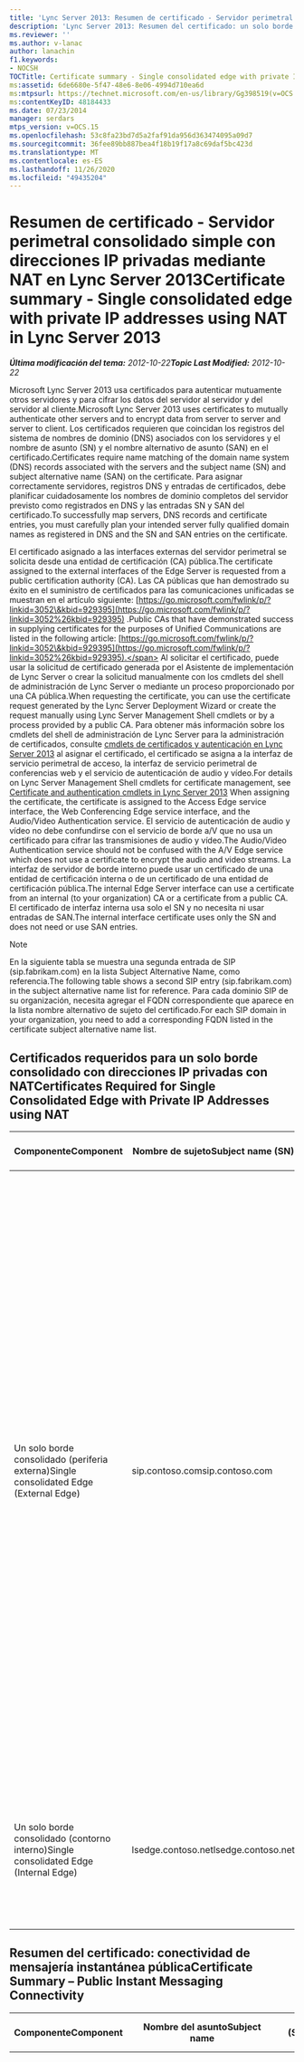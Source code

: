 ```yaml
---
title: 'Lync Server 2013: Resumen de certificado - Servidor perimetral consolidado simple con direcciones IP privadas mediante NAT'
description: 'Lync Server 2013: Resumen del certificado: un solo borde consolidado con direcciones IP privadas con NAT.'
ms.reviewer: ''
ms.author: v-lanac
author: lanachin
f1.keywords:
- NOCSH
TOCTitle: Certificate summary - Single consolidated edge with private IP addresses using NAT
ms:assetid: 6de6680e-5f47-48e6-8e06-4994d710ea6d
ms:mtpsurl: https://technet.microsoft.com/en-us/library/Gg398519(v=OCS.15)
ms:contentKeyID: 48184433
ms.date: 07/23/2014
manager: serdars
mtps_version: v=OCS.15
ms.openlocfilehash: 53c8fa23bd7d5a2faf91da956d363474095a09d7
ms.sourcegitcommit: 36fee89bb887bea4f18b19f17a8c69daf5bc423d
ms.translationtype: MT
ms.contentlocale: es-ES
ms.lasthandoff: 11/26/2020
ms.locfileid: "49435204"
---
```

# <a name="certificate-summary---single-consolidated-edge-with-private-ip-addresses-using-nat-in-lync-server-2013"></a><span data-ttu-id="eefbb-103">Resumen de certificado - Servidor perimetral consolidado simple con direcciones IP privadas mediante NAT en Lync Server 2013</span><span class="sxs-lookup"><span data-stu-id="eefbb-103">Certificate summary - Single consolidated edge with private IP addresses using NAT in Lync Server 2013</span></span>

<div data-xmlns="http://www.w3.org/1999/xhtml">

<div class="topic" data-xmlns="http://www.w3.org/1999/xhtml" data-msxsl="urn:schemas-microsoft-com:xslt" data-cs="https://msdn.microsoft.com/">

<div data-asp="https://msdn2.microsoft.com/asp">



</div>

<div id="mainSection">

<div id="mainBody"><span data-ttu-id="eefbb-104">

<span> </span></span><span class="sxs-lookup"><span data-stu-id="eefbb-104">

<span> </span></span></span>

<span data-ttu-id="eefbb-105">_**Última modificación del tema:** 2012-10-22_</span><span class="sxs-lookup"><span data-stu-id="eefbb-105">_**Topic Last Modified:** 2012-10-22_</span></span>

<span data-ttu-id="eefbb-106">Microsoft Lync Server 2013 usa certificados para autenticar mutuamente otros servidores y para cifrar los datos del servidor al servidor y del servidor al cliente.</span><span class="sxs-lookup"><span data-stu-id="eefbb-106">Microsoft Lync Server 2013 uses certificates to mutually authenticate other servers and to encrypt data from server to server and server to client.</span></span> <span data-ttu-id="eefbb-107">Los certificados requieren que coincidan los registros del sistema de nombres de dominio (DNS) asociados con los servidores y el nombre de asunto (SN) y el nombre alternativo de asunto (SAN) en el certificado.</span><span class="sxs-lookup"><span data-stu-id="eefbb-107">Certificates require name matching of the domain name system (DNS) records associated with the servers and the subject name (SN) and subject alternative name (SAN) on the certificate.</span></span> <span data-ttu-id="eefbb-108">Para asignar correctamente servidores, registros DNS y entradas de certificados, debe planificar cuidadosamente los nombres de dominio completos del servidor previsto como registrados en DNS y las entradas SN y SAN del certificado.</span><span class="sxs-lookup"><span data-stu-id="eefbb-108">To successfully map servers, DNS records and certificate entries, you must carefully plan your intended server fully qualified domain names as registered in DNS and the SN and SAN entries on the certificate.</span></span>

<span data-ttu-id="eefbb-109">El certificado asignado a las interfaces externas del servidor perimetral se solicita desde una entidad de certificación (CA) pública.</span><span class="sxs-lookup"><span data-stu-id="eefbb-109">The certificate assigned to the external interfaces of the Edge Server is requested from a public certification authority (CA).</span></span> <span data-ttu-id="eefbb-110">Las CA públicas que han demostrado su éxito en el suministro de certificados para las comunicaciones unificadas se muestran en el artículo siguiente: [https://go.microsoft.com/fwlink/p/?linkid=3052\&kbid=929395](https://go.microsoft.com/fwlink/p/?linkid=3052%26kbid=929395) .</span><span class="sxs-lookup"><span data-stu-id="eefbb-110">Public CAs that have demonstrated success in supplying certificates for the purposes of Unified Communications are listed in the following article: [https://go.microsoft.com/fwlink/p/?linkid=3052\&kbid=929395](https://go.microsoft.com/fwlink/p/?linkid=3052%26kbid=929395).</span></span> <span data-ttu-id="eefbb-111">Al solicitar el certificado, puede usar la solicitud de certificado generada por el Asistente de implementación de Lync Server o crear la solicitud manualmente con los cmdlets del shell de administración de Lync Server o mediante un proceso proporcionado por una CA pública.</span><span class="sxs-lookup"><span data-stu-id="eefbb-111">When requesting the certificate, you can use the certificate request generated by the Lync Server Deployment Wizard or create the request manually using Lync Server Management Shell cmdlets or by a process provided by a public CA.</span></span> <span data-ttu-id="eefbb-112">Para obtener más información sobre los cmdlets del shell de administración de Lync Server para la administración de certificados, consulte [cmdlets de certificados y autenticación en Lync Server 2013](https://docs.microsoft.com/powershell/module/skype/) al asignar el certificado, el certificado se asigna a la interfaz de servicio perimetral de acceso, la interfaz de servicio perimetral de conferencias web y el servicio de autenticación de audio y vídeo.</span><span class="sxs-lookup"><span data-stu-id="eefbb-112">For details on Lync Server Management Shell cmdlets for certificate management, see [Certificate and authentication cmdlets in Lync Server 2013](https://docs.microsoft.com/powershell/module/skype/) When assigning the certificate, the certificate is assigned to the Access Edge service interface, the Web Conferencing Edge service interface, and the Audio/Video Authentication service.</span></span> <span data-ttu-id="eefbb-113">El servicio de autenticación de audio y vídeo no debe confundirse con el servicio de borde a/V que no usa un certificado para cifrar las transmisiones de audio y vídeo.</span><span class="sxs-lookup"><span data-stu-id="eefbb-113">The Audio/Video Authentication service should not be confused with the A/V Edge service which does not use a certificate to encrypt the audio and video streams.</span></span> <span data-ttu-id="eefbb-114">La interfaz de servidor de borde interno puede usar un certificado de una entidad de certificación interna o de un certificado de una entidad de certificación pública.</span><span class="sxs-lookup"><span data-stu-id="eefbb-114">The internal Edge Server interface can use a certificate from an internal (to your organization) CA or a certificate from a public CA.</span></span> <span data-ttu-id="eefbb-115">El certificado de interfaz interna usa solo el SN y no necesita ni usar entradas de SAN.</span><span class="sxs-lookup"><span data-stu-id="eefbb-115">The internal interface certificate uses only the SN and does not need or use SAN entries.</span></span>

<div>


> [!NOTE]  
> <span data-ttu-id="eefbb-116">En la siguiente tabla se muestra una segunda entrada de SIP (sip.fabrikam.com) en la lista Subject Alternative Name, como referencia.</span><span class="sxs-lookup"><span data-stu-id="eefbb-116">The following table shows a second SIP entry (sip.fabrikam.com) in the subject alternative name list for reference.</span></span> <span data-ttu-id="eefbb-117">Para cada dominio SIP de su organización, necesita agregar el FQDN correspondiente que aparece en la lista nombre alternativo de sujeto del certificado.</span><span class="sxs-lookup"><span data-stu-id="eefbb-117">For each SIP domain in your organization, you need to add a corresponding FQDN listed in the certificate subject alternative name list.</span></span>



</div>

<div>

## <a name="certificates-required-for-single-consolidated-edge-with-private-ip-addresses-using-nat"></a><span data-ttu-id="eefbb-118">Certificados requeridos para un solo borde consolidado con direcciones IP privadas con NAT</span><span class="sxs-lookup"><span data-stu-id="eefbb-118">Certificates Required for Single Consolidated Edge with Private IP Addresses using NAT</span></span>


<table>
<colgroup>
<col style="width: 25%" />
<col style="width: 25%" />
<col style="width: 25%" />
<col style="width: 25%" />
</colgroup>
<thead>
<tr class="header">
<th><span data-ttu-id="eefbb-119">Componente</span><span class="sxs-lookup"><span data-stu-id="eefbb-119">Component</span></span></th>
<th><span data-ttu-id="eefbb-120">Nombre de sujeto</span><span class="sxs-lookup"><span data-stu-id="eefbb-120">Subject name (SN)</span></span></th>
<th><span data-ttu-id="eefbb-121">Nombres alternativos de asunto (SAN)/Order</span><span class="sxs-lookup"><span data-stu-id="eefbb-121">Subject alternative names (SAN)/Order</span></span></th>
<th><span data-ttu-id="eefbb-122">Comentarios</span><span class="sxs-lookup"><span data-stu-id="eefbb-122">Comments</span></span></th>
</tr>
</thead>
<tbody>
<tr class="odd">
<td><p><span data-ttu-id="eefbb-123">Un solo borde consolidado (periferia externa)</span><span class="sxs-lookup"><span data-stu-id="eefbb-123">Single consolidated Edge (External Edge)</span></span></p></td>
<td><p><span data-ttu-id="eefbb-124">sip.contoso.com</span><span class="sxs-lookup"><span data-stu-id="eefbb-124">sip.contoso.com</span></span></p></td>
<td><p><span data-ttu-id="eefbb-125">webcon.contoso.com</span><span class="sxs-lookup"><span data-stu-id="eefbb-125">webcon.contoso.com</span></span></p>
<p><span data-ttu-id="eefbb-126">sip.contoso.com</span><span class="sxs-lookup"><span data-stu-id="eefbb-126">sip.contoso.com</span></span></p>
<p><span data-ttu-id="eefbb-127">sip.fabrikam.com</span><span class="sxs-lookup"><span data-stu-id="eefbb-127">sip.fabrikam.com</span></span></p></td>
<td><p><span data-ttu-id="eefbb-128">El certificado debe ser de una entidad de certificación pública y debe tener el EKU de servidor y el EKU de cliente si se va a implementar la conectividad de mensajería instantánea pública con AOL.</span><span class="sxs-lookup"><span data-stu-id="eefbb-128">Certificate must be from a Public CA, and must have the server EKU and client EKU if public IM connectivity with AOL is to be deployed.</span></span> <span data-ttu-id="eefbb-129">El certificado se asigna a las interfaces de borde externo para:</span><span class="sxs-lookup"><span data-stu-id="eefbb-129">The certificate is assigned to the external Edge interfaces for:</span></span></p>
<ul>
<li><p><span data-ttu-id="eefbb-130">Perímetro de acceso</span><span class="sxs-lookup"><span data-stu-id="eefbb-130">Access Edge</span></span></p></li>
<li><p><span data-ttu-id="eefbb-131">Borde de conferencias</span><span class="sxs-lookup"><span data-stu-id="eefbb-131">Conferencing Edge</span></span></p></li>
<li><p><span data-ttu-id="eefbb-132">Servidor perimetral A/V</span><span class="sxs-lookup"><span data-stu-id="eefbb-132">A/V Edge</span></span></p></li>
</ul>
<p><span data-ttu-id="eefbb-133">Tenga en cuenta que las redes San se agregan automáticamente al certificado según sus definiciones en el generador de topologías.</span><span class="sxs-lookup"><span data-stu-id="eefbb-133">Note that SANs are automatically added to the certificate based on your definitions in Topology Builder.</span></span> <span data-ttu-id="eefbb-134">Agregue las entradas de SAN según sea necesario para dominios SIP adicionales y otras entradas que necesite admitir.</span><span class="sxs-lookup"><span data-stu-id="eefbb-134">You add SAN entries as needed for additional SIP domains and other entries that you need to support.</span></span> <span data-ttu-id="eefbb-135">El nombre del asunto se replica en el SAN y debe estar presente para que funcione correctamente.</span><span class="sxs-lookup"><span data-stu-id="eefbb-135">The subject name is replicated in the SAN and must be present for correct operation.</span></span></p></td>
</tr>
<tr class="even">
<td><p><span data-ttu-id="eefbb-136">Un solo borde consolidado (contorno interno)</span><span class="sxs-lookup"><span data-stu-id="eefbb-136">Single consolidated Edge (Internal Edge)</span></span></p></td>
<td><p><span data-ttu-id="eefbb-137">lsedge.contoso.net</span><span class="sxs-lookup"><span data-stu-id="eefbb-137">lsedge.contoso.net</span></span></p></td>
<td><p><span data-ttu-id="eefbb-138">No se requiere SAN</span><span class="sxs-lookup"><span data-stu-id="eefbb-138">No SAN required</span></span></p></td>
<td><p><span data-ttu-id="eefbb-139">El certificado puede ser emitido por una entidad de certificación pública o privada, y debe contener el EKU de servidor.</span><span class="sxs-lookup"><span data-stu-id="eefbb-139">Certificate can be issued by a public or private CA, and must contain the server EKU.</span></span> <span data-ttu-id="eefbb-140">El certificado se asigna a la interfaz de borde interno.</span><span class="sxs-lookup"><span data-stu-id="eefbb-140">The certificate is assigned to the internal Edge interface.</span></span></p></td>
</tr>
</tbody>
</table>


</div>

<div>

## <a name="certificate-summary--public-instant-messaging-connectivity"></a><span data-ttu-id="eefbb-141">Resumen del certificado: conectividad de mensajería instantánea pública</span><span class="sxs-lookup"><span data-stu-id="eefbb-141">Certificate Summary – Public Instant Messaging Connectivity</span></span>


<table>
<colgroup>
<col style="width: 25%" />
<col style="width: 25%" />
<col style="width: 25%" />
<col style="width: 25%" />
</colgroup>
<thead>
<tr class="header">
<th><span data-ttu-id="eefbb-142">Componente</span><span class="sxs-lookup"><span data-stu-id="eefbb-142">Component</span></span></th>
<th><span data-ttu-id="eefbb-143">Nombre del asunto</span><span class="sxs-lookup"><span data-stu-id="eefbb-143">Subject name</span></span></th>
<th><span data-ttu-id="eefbb-144">Nombres alternativos de asunto (SAN)/Order</span><span class="sxs-lookup"><span data-stu-id="eefbb-144">Subject alternative names (SAN)/Order</span></span></th>
<th><span data-ttu-id="eefbb-145">Comentarios</span><span class="sxs-lookup"><span data-stu-id="eefbb-145">Comments</span></span></th>
</tr>
</thead>
<tbody>
<tr class="odd">
<td><p><span data-ttu-id="eefbb-146">Perimetral de acceso externo</span><span class="sxs-lookup"><span data-stu-id="eefbb-146">External/Access Edge</span></span></p></td>
<td><p><span data-ttu-id="eefbb-147">sip.contoso.com</span><span class="sxs-lookup"><span data-stu-id="eefbb-147">sip.contoso.com</span></span></p></td>
<td><p><span data-ttu-id="eefbb-148">sip.contoso.com</span><span class="sxs-lookup"><span data-stu-id="eefbb-148">sip.contoso.com</span></span></p>
<p><span data-ttu-id="eefbb-149">webcon.contoso.com</span><span class="sxs-lookup"><span data-stu-id="eefbb-149">webcon.contoso.com</span></span></p>
<p><span data-ttu-id="eefbb-150">sip.fabrikam.com</span><span class="sxs-lookup"><span data-stu-id="eefbb-150">sip.fabrikam.com</span></span></p></td>
<td><p><span data-ttu-id="eefbb-151">El certificado debe ser de una entidad de certificación pública y debe tener el EKU de servidor y el EKU de cliente si se va a implementar la conectividad de mensajería instantánea pública con AOL.</span><span class="sxs-lookup"><span data-stu-id="eefbb-151">Certificate must be from a Public CA, and must have the server EKU and client EKU if public IM connectivity with AOL is to be deployed.</span></span> <span data-ttu-id="eefbb-152">El certificado se asigna a las interfaces de borde externo para:</span><span class="sxs-lookup"><span data-stu-id="eefbb-152">The certificate is assigned to the external Edge interfaces for:</span></span></p>
<ul>
<li><p><span data-ttu-id="eefbb-153">Perímetro de acceso</span><span class="sxs-lookup"><span data-stu-id="eefbb-153">Access Edge</span></span></p></li>
<li><p><span data-ttu-id="eefbb-154">Borde de conferencias</span><span class="sxs-lookup"><span data-stu-id="eefbb-154">Conferencing Edge</span></span></p></li>
<li><p><span data-ttu-id="eefbb-155">Servidor perimetral A/V</span><span class="sxs-lookup"><span data-stu-id="eefbb-155">A/V Edge</span></span></p></li>
</ul>
<p><span data-ttu-id="eefbb-156">Tenga en cuenta que las redes San se agregan automáticamente al certificado según sus definiciones en el generador de topologías.</span><span class="sxs-lookup"><span data-stu-id="eefbb-156">Note that SANs are automatically added to the certificate based on your definitions in Topology Builder.</span></span> <span data-ttu-id="eefbb-157">Agregue las entradas de SAN según sea necesario para dominios SIP adicionales y otras entradas que necesite admitir.</span><span class="sxs-lookup"><span data-stu-id="eefbb-157">You add SAN entries as needed for additional SIP domains and other entries that you need to support.</span></span> <span data-ttu-id="eefbb-158">El nombre del asunto se replica en el SAN y debe estar presente para que funcione correctamente.</span><span class="sxs-lookup"><span data-stu-id="eefbb-158">The subject name is replicated in the SAN and must be present for correct operation.</span></span></p></td>
</tr>
</tbody>
</table>


</div>

<div>

## <a name="certificate-summary-for-extensible-messaging-and-presence-protocol"></a><span data-ttu-id="eefbb-159">Resumen del certificado para el protocolo de presencia y mensajería extensible</span><span class="sxs-lookup"><span data-stu-id="eefbb-159">Certificate Summary for Extensible Messaging and Presence Protocol</span></span>


<table>
<colgroup>
<col style="width: 25%" />
<col style="width: 25%" />
<col style="width: 25%" />
<col style="width: 25%" />
</colgroup>
<thead>
<tr class="header">
<th><span data-ttu-id="eefbb-160">Componente</span><span class="sxs-lookup"><span data-stu-id="eefbb-160">Component</span></span></th>
<th><span data-ttu-id="eefbb-161">Nombre del asunto</span><span class="sxs-lookup"><span data-stu-id="eefbb-161">Subject name</span></span></th>
<th><span data-ttu-id="eefbb-162">Nombres alternativos de asunto (SAN)/Order</span><span class="sxs-lookup"><span data-stu-id="eefbb-162">Subject alternative names (SAN)/Order</span></span></th>
<th><span data-ttu-id="eefbb-163">Comentarios</span><span class="sxs-lookup"><span data-stu-id="eefbb-163">Comments</span></span></th>
</tr>
</thead>
<tbody>
<tr class="odd">
<td><p><span data-ttu-id="eefbb-164">Asignar a servicio perimetral de acceso al servidor perimetral o grupo de servidores perimetrales</span><span class="sxs-lookup"><span data-stu-id="eefbb-164">Assign to Access Edge service of Edge Server or Edge pool</span></span></p></td>
<td><p><span data-ttu-id="eefbb-165">sip.contoso.com</span><span class="sxs-lookup"><span data-stu-id="eefbb-165">sip.contoso.com</span></span></p></td>
<td><p><span data-ttu-id="eefbb-166">webcon.contoso.com</span><span class="sxs-lookup"><span data-stu-id="eefbb-166">webcon.contoso.com</span></span></p>
<p><span data-ttu-id="eefbb-167">sip.contoso.com</span><span class="sxs-lookup"><span data-stu-id="eefbb-167">sip.contoso.com</span></span></p>
<p><span data-ttu-id="eefbb-168">sip.fabrikam.com</span><span class="sxs-lookup"><span data-stu-id="eefbb-168">sip.fabrikam.com</span></span></p>
<p><span data-ttu-id="eefbb-169">xmpp.contoso.com</span><span class="sxs-lookup"><span data-stu-id="eefbb-169">xmpp.contoso.com</span></span></p>
<p><span data-ttu-id="eefbb-170"><strong>\*.contoso.com</strong></span><span class="sxs-lookup"><span data-stu-id="eefbb-170"><strong>\*.contoso.com</strong></span></span></p></td>
<td><p><span data-ttu-id="eefbb-171">Las tres primeras entradas de SAN son las entradas normales de SAN para un servidor de borde completo.</span><span class="sxs-lookup"><span data-stu-id="eefbb-171">The first three SAN entries are the normal SAN entries for a full Edge Server.</span></span> <span data-ttu-id="eefbb-172">La contoso.com es la entrada necesaria para la Federación con el socio XMPP en el nivel de dominio raíz.</span><span class="sxs-lookup"><span data-stu-id="eefbb-172">The contoso.com is the entry required for federation with the XMPP partner at the root domain level.</span></span> <span data-ttu-id="eefbb-173">Esta entrada permitirá que XMPP para todos los dominios con el sufijo \*. contoso.com.</span><span class="sxs-lookup"><span data-stu-id="eefbb-173">This entry will allow XMPP for all domains with the suffix \*.contoso.com.</span></span></p></td>
</tr>
</tbody>
</table><span data-ttu-id="eefbb-174">


</div>

</div>

<span> </span>

</div>

</div>

</span><span class="sxs-lookup"><span data-stu-id="eefbb-174">


</div>

</div>

<span> </span>

</div>

</div>

</span></span></div>

